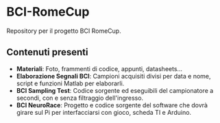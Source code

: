 # BCI-RomeCup
Repository per il progetto BCI RomeCup.

## Contenuti presenti
- **Materiali**: Foto, frammenti di codice, appunti, datasheets...
- **Elaborazione Segnali BCI**: Campioni acquisiti divisi per data e nome, script e funzioni Matlab per elaborarli.
- **BCI Sampling Test**: Codice sorgente ed eseguibili del campionatore a secondi, con e senza filtraggio dell'ingresso.
- **BCI NeuroRace**: Progetto e codice sorgente del software che dovrà girare sul Pi per interfacciarsi con gioco, scheda TI e Arduino.
